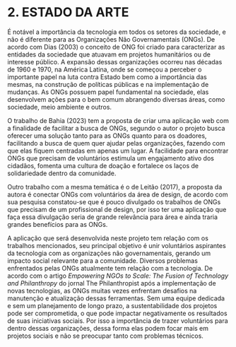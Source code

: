 # 2. ESTADO DA ARTE

É notável a importância da tecnologia em todos os setores da sociedade, e não é diferente para as Organizações Não Governamentais (ONGs). De acordo com Dias (2003) o conceito de ONG foi criado para caracterizar as entidades da sociedade que atuavam em projetos humanitários ou de interesse público. A expansão dessas organizações ocorreu nas décadas de 1960 e 1970, na América Latina, onde se começou a perceber o importante papel na luta contra Estado bem como a importância das mesmas, na construção de políticas públicas e na implementação de mudanças. As ONGs possuem papel fundamental na sociedade, elas desenvolvem ações para o bem comum abrangendo diversas áreas, como sociedade, meio ambiente e outros.

O trabalho de Bahia (2023) tem a proposta de criar uma aplicação web com a finalidade de facilitar a busca de ONGs, segundo o autor o projeto busca oferecer uma solução tanto para as ONGs quanto para os doadores, facilitando a busca de quem quer ajudar pelas organizações, fazendo com que elas fiquem centradas em apenas um lugar. A facilidade para encontrar ONGs que precisam de voluntários estimula um engajamento ativo dos cidadãos, fomenta uma cultura de doação e fortalece os laços de solidariedade dentro da comunidade.

Outro trabalho com a mesma temática é o de Leitão (2017), a proposta da autora é conectar ONGs com voluntários da área de design, de acordo com sua pesquisa constatou-se que é pouco divulgado os trabalhos de ONGs que precisam de um profissional de design, por isso ter uma aplicação que faça essa divulgação seria de grande relevância para área e ainda traria grandes benefícios para as ONGs.

A aplicação que será desenvolvida neste projeto tem relação com os trabalhos mencionados, seu principal objetivo é unir voluntários aspirantes da tecnologia com as organizações não governamentais, gerando um impacto social relevante para a comunidade. Diversos problemas enfrentados pelas ONGs atualmente tem relação com a tecnologia. De acordo com o artigo *Empowering NGOs to Scale: The Fusion of Technology and Philanthropy* do jornal The Philanthropist após a implementação de novas tecnologias, as ONGs muitas vezes enfrentam desafios na manutenção e atualização dessas ferramentas. Sem uma equipe dedicada e sem um planejamento de longo prazo, a sustentabilidade dos projetos pode ser comprometida, o que pode impactar negativamente os resultados de suas iniciativas sociais​. Por isso a importância de trazer voluntários para dentro dessas organizações, dessa forma elas podem focar mais em projetos sociais e não se preocupar tanto com problemas técnicos.
